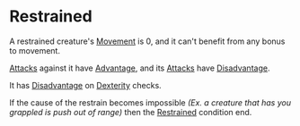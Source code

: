 # Restrained

A restrained creature's [Movement](../Combat/Movement.md) is 0, and it can't benefit from any bonus to movement.

[Attacks](../Combat/Attack.md) against it have [Advantage](../Die%20Rolling%20Mechanics/Advantage.md), and its [Attacks](../Combat/Attack.md) have [Disadvantage](../Die%20Rolling%20Mechanics/Disadvantage.md).

It has [Disadvantage](../Die%20Rolling%20Mechanics/Disadvantage.md) on [Dexterity](../../Player%20Characters/The%20Ability%20Scores/Dexterity.md) checks.

If the cause of the restrain becomes impossible *(Ex. a creature that has you grappled is push out of range)* then the [Restrained]() condition end.
